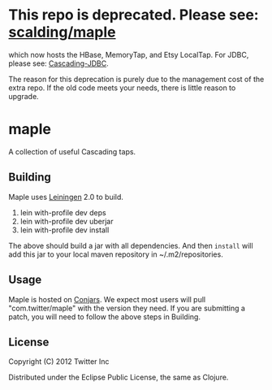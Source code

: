 # This repo is deprecated. Please see: [scalding/maple](https://github.com/twitter/scalding/maple)

which now hosts the HBase, MemoryTap, and Etsy LocalTap. For JDBC, please see: [Cascading-JDBC](https://github.com/Cascading/cascading-jdbc).

The reason for this deprecation is purely due to the management cost of the extra repo. If the old code meets your needs, there is little reason to upgrade.

# maple

A collection of useful Cascading taps.

## Building

Maple uses [Leiningen](https://github.com/technomancy/leiningen/) 2.0 to build.

1. lein with-profile dev deps
2. lein with-profile dev uberjar
3. lein with-profile dev install

The above should build a jar with all dependencies. And then `install` will add this jar to your
local maven repository in ~/.m2/repositories.

## Usage

Maple is hosted on [Conjars](http://conjars.org/com.twitter/maple).
We expect most users will pull "com.twitter/maple" with the version they need. If you are submitting a patch, you will
need to follow the above steps in Building.

## License

Copyright (C) 2012 Twitter Inc

Distributed under the Eclipse Public License, the same as Clojure.
